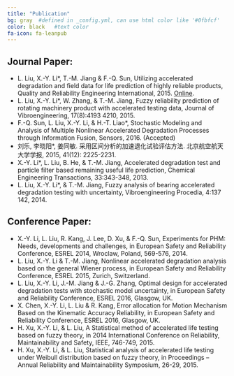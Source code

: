 ```yaml
---
title: "Publication"
bg: gray  #defined in _config.yml, can use html color like '#0fbfcf'
color: black   #text color
fa-icon: fa-leanpub
---
```


## Journal Paper:
- L. Liu, X.-Y. Li*, T.-M. Jiang & F.-Q. Sun, Utilizing accelerated degradation and field data for life prediction of highly reliable products, Quality and Reliability Engineering International, 2015. [Online](http://onlinelibrary.wiley.com/enhanced/doi/10.1002/qre.1935).
- L. Liu, X.-Y. Li*, W. Zhang, & T.-M. Jiang, Fuzzy reliability prediction of rotating machinery product with accelerated testing data, Journal of Vibroengineering, 17(8):4193 4210, 2015. 
- F.-Q. Sun, L. Liu, X.-Y. Li, & H.-T. Liao*, Stochastic Modeling and Analysis of Multiple Nonlinear Accelerated Degradation Processes through Information Fusion, Sensors, 2016. (Accepted)
- 刘乐, 李晓阳*, 姜同敏. 采用区间分析的加速退化试验评估方法. 北京航空航天大学学报, 2015, 41(12): 2225-2231.
- X.-Y. Li*, L. Liu, B. He, & T.-M. Jiang, Accelerated degradation test and particle filter based remaining useful life prediction, Chemical Engineering Transactions, 33:343-348, 2013.
- L. Liu, X.-Y. Li*, & T.-M. Jiang, Fuzzy analysis of bearing accelerated degradation testing with uncertainty, Vibroengineering Procedia, 4:137 142, 2014.

## Conference Paper:
- X.-Y. Li, L. Liu, R. Kang, J. Lee, D. Xu, & F.-Q. Sun, Experiments for PHM: Needs, developments and challenges, in European Safety and Reliability Conference, ESREL 2014, Wroclaw, Poland, 569-576, 2014.
- L. Liu, X.-Y. Li & T.-M. Jiang, Nonlinear accelerated degradation analysis based on the general Wiener process, in European Safety and Reliability Conference, ESREL 2015, Zurich, Switzerland.
- L. Liu, X.-Y. Li, J.-M. Jiang & J.-G. Zhang, Optimal design for accelerated degradation tests with stochastic model uncertainty, in European Safety and Reliability Conference, ESREL 2016, Glasgow, UK.
- X. Chen, X.-Y. Li, L. Liu & R. Kang, Error allocation for Motion Mechanism Based on the Kinematic Accuracy Reliability, in European Safety and Reliability Conference, ESREL 2016, Glasgow, UK.
- H. Xu, X.-Y. Li, & L. Liu, A Statistical method of accelerated life testing based on fuzzy theory, in 2014 International Conference on Reliability, Maintainability and Safety, IEEE, 746-749, 2015.
- H. Xu, X.-Y. Li, & L. Liu, Statistical analysis of accelerated life testing under Weibull distribution based on fuzzy theory, in Proceedings – Annual Reliability and Maintainability Symposium, 26-29, 2015. 
